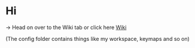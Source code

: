 # Hi
-> Head on over to the Wiki tab or click here [Wiki](https://github.com/Epicrex/Blender/wiki)

(The config folder contains things like my workspace, keymaps and so on)
